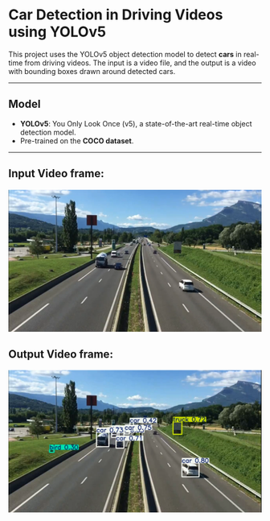 # Car Detection in Driving Videos using YOLOv5

This project uses the YOLOv5 object detection model to detect **cars** in real-time from driving videos. The input is a video file, and the output is a video with bounding boxes drawn around detected cars.

---

## Model

- **YOLOv5**: You Only Look Once (v5), a state-of-the-art real-time object detection model.
- Pre-trained on the **COCO dataset**.

---

## Input Video frame: 
![Car Detection Input](images/input.png)

## Output Video frame: 
![Car Detection Output](images/output.png)




